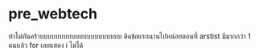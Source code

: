 # pre_webtech

ทำไม่ทันคร้าบบบบบบบบบบบบบบบบบบบบบ
ติดข้อแรกนานไปหน่อยตอนที่ arstist มีมากกว่า 1 คนเเล้ว for เลยแสดง i ไม่ได้